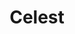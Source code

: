---
git: https://github.com/celest-dev/celest
linkedin: https://linkedin.com/in/dillon-nys
logohandle: celestdev
sort: celest
title: Celest
twitter: https://x.com/celest_dev
website: https://celest.dev/
---